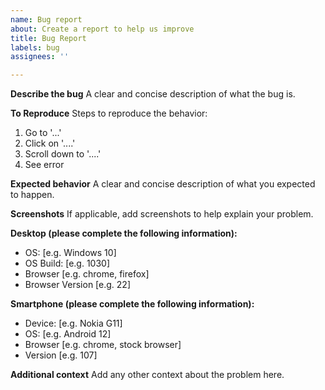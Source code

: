 ```yaml
---
name: Bug report
about: Create a report to help us improve
title: Bug Report
labels: bug
assignees: ''

---
```


**Describe the bug**
A clear and concise description of what the bug is.

**To Reproduce**
Steps to reproduce the behavior:
1. Go to '...'
2. Click on '....'
3. Scroll down to '....'
4. See error

**Expected behavior**
A clear and concise description of what you expected to happen.

**Screenshots**
If applicable, add screenshots to help explain your problem.

**Desktop (please complete the following information):**
 - OS: [e.g. Windows 10]
 - OS Build: [e.g. 1030]
 - Browser [e.g. chrome, firefox]
 - Browser Version [e.g. 22]

**Smartphone (please complete the following information):**
 - Device: [e.g. Nokia G11]
 - OS: [e.g. Android 12]
 - Browser [e.g. chrome, stock browser]
 - Version [e.g. 107]

**Additional context**
Add any other context about the problem here.
